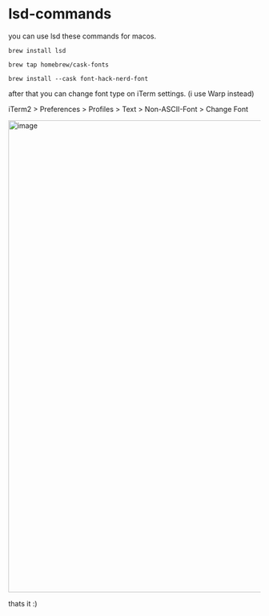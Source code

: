 # lsd-commands

you can use lsd these commands for macos.

```
brew install lsd

brew tap homebrew/cask-fonts

brew install --cask font-hack-nerd-font
```

after that you can change font type on iTerm settings. (i use Warp instead)

iTerm2 > Preferences > Profiles > Text > Non-ASCII-Font > Change Font

<img width="944" alt="image" src="https://github.com/alperen-selcuk/lsd-commands/assets/78741582/0d10111c-1e9c-485f-a7ba-c19d222bcfec">


thats it :)
